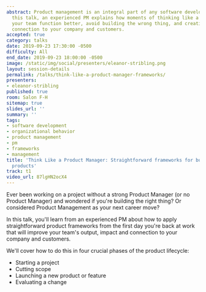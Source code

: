 ```yaml
---
abstract: Product management is an integral part of any software development organization.  In
  this talk, an experienced PM explains how moments of thinking like a PM can help
  your team function better, avoid building the wrong thing, and creating a stronger
  connection to your company and customers.
accepted: true
category: talks
date: 2019-09-23 17:30:00 -0500
difficulty: All
end_date: 2019-09-23 18:00:00 -0500
image: /static/img/social/presenters/eleanor-stribling.png
layout: session-details
permalink: /talks/think-like-a-product-manager-frameworks/
presenters:
- eleanor-stribling
published: true
room: Salon F-H
sitemap: true
slides_url: ''
summary: ''
tags:
- software development
- organizational behavior
- product management
- pm
- frameworks
- management
title: 'Think Like a Product Manager: Straightforward frameworks for building great
  products'
track: t1
video_url: 87lgHN2ocX4
---
```


<p>Ever been working on a project without a strong Product Manager (or no Product Manager) and wondered if you're building the right thing?  Or considered Product Management as your next career move?  </p>

<p>In this talk, you'll learn from an experienced PM about how to apply straightforward product frameworks from the first day you're back at work that will improve your team's output, impact and connection to your company and customers.</p>

<p>We'll cover how to do this in four crucial phases of the product lifecycle:
<ul>
<li>Starting a project</li>
<li>Cutting scope</li>
<li>Launching a new product or feature</li>
<li>Evaluating a change</li>
</ul>
</p>
